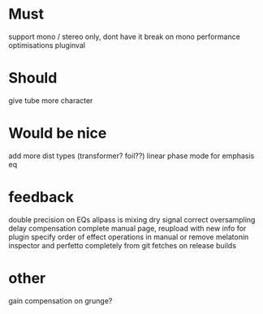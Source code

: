 # Must

support mono / stereo only, dont have it break on mono
performance optimisations
pluginval

# Should

give tube more character

# Would be nice

add more dist types (transformer? foil??)
linear phase mode for emphasis eq


# feedback 

double precision on EQs 
allpass is mixing dry signal
correct oversampling delay compensation
complete manual page, reupload with new info for plugin
specify order of effect operations in manual or 
remove melatonin inspector and perfetto completely from git fetches on release builds

# other
gain compensation on grunge?